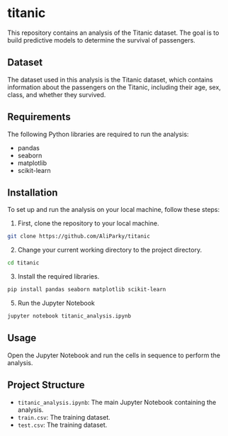 # titanic

This repository contains an analysis of the Titanic dataset. The goal is to build predictive models to determine the survival of passengers.

## Dataset

The dataset used in this analysis is the Titanic dataset, which contains information about the passengers on the Titanic, including their age, sex, class, and whether they survived.

## Requirements

The following Python libraries are required to run the analysis:
- pandas
- seaborn
- matplotlib
- scikit-learn

## Installation
To set up and run the analysis on your local machine, follow these steps:

1. First, clone the repository to your local machine.
```bash
git clone https://github.com/AliParky/titanic
```
2. Change your current working directory to the project directory.
```bash
cd titanic
```
3. Install the required libraries.
```bash
pip install pandas seaborn matplotlib scikit-learn
```
5. Run the Jupyter Notebook
```bash
jupyter notebook titanic_analysis.ipynb
```

## Usage
Open the Jupyter Notebook and run the cells in sequence to perform the analysis.

## Project Structure
- `titanic_analysis.ipynb`: The main Jupyter Notebook containing the analysis.
- `train.csv`: The training dataset.
- `test.csv`: The training dataset.